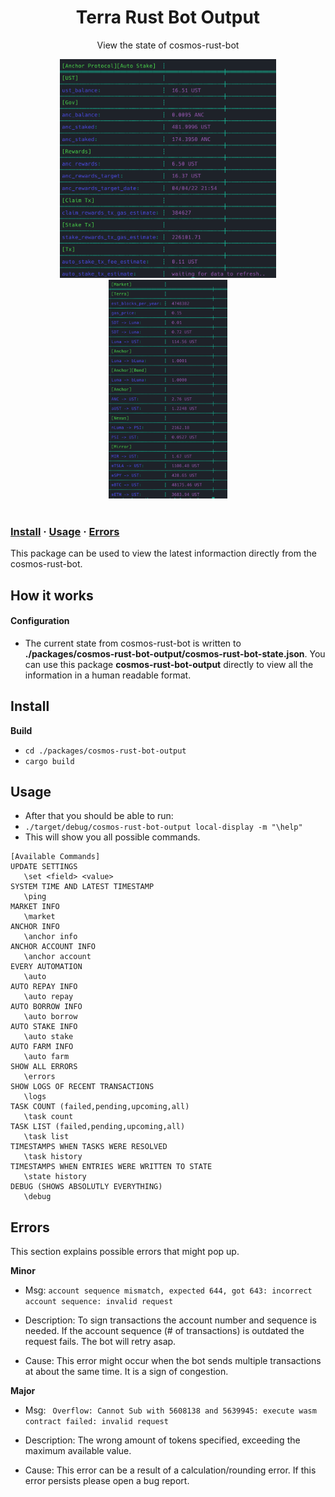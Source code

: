 <div align="center">

  <h1>Terra Rust Bot Output</h1> 
  <p>View the state of cosmos-rust-bot</p> 

  <img src="https://github.com/Philipp-Sc/media/raw/main/cosmos-rust-bot/cosmos-rust-bot-output/gallery/terminal_output_auto_stake.png" height="350">
  <img src="https://github.com/Philipp-Sc/media/raw/main/cosmos-rust-bot/cosmos-rust-bot-output/gallery/terminal_output_market.png" height="350">
  </div>
<br/>

### [Install](#install) · [Usage](#usage) · [Errors](#errors)

This package can be used to view the latest informaction directly from the cosmos-rust-bot.

## How it works

#### Configuration

* The current state from cosmos-rust-bot is written to **./packages/cosmos-rust-bot-output/cosmos-rust-bot-state.json**.
  You can use this package **cosmos-rust-bot-output** directly to view all the information in a human readable format.

## Install

**Build**

* `cd ./packages/cosmos-rust-bot-output`
* `cargo build`

## Usage

* After that you should be able to run:
* `./target/debug/cosmos-rust-bot-output local-display -m "\help"  `
* This will show you all possible commands.

 ```
 [Available Commands]
UPDATE SETTINGS
    \set <field> <value>
SYSTEM TIME AND LATEST TIMESTAMP 
    \ping      
MARKET INFO    
    \market         
ANCHOR INFO    
    \anchor info    
ANCHOR ACCOUNT INFO    
    \anchor account  
EVERY AUTOMATION
    \auto        
AUTO REPAY INFO
    \auto repay  
AUTO BORROW INFO 
    \auto borrow  
AUTO STAKE INFO
    \auto stake   
AUTO FARM INFO 
    \auto farm   
SHOW ALL ERRORS
    \errors  
SHOW LOGS OF RECENT TRANSACTIONS
    \logs  
TASK COUNT (failed,pending,upcoming,all)
    \task count         
TASK LIST (failed,pending,upcoming,all)
    \task list          
TIMESTAMPS WHEN TASKS WERE RESOLVED
    \task history     
TIMESTAMPS WHEN ENTRIES WERE WRITTEN TO STATE
    \state history        
DEBUG (SHOWS ABSOLUTLY EVERYTHING)
    \debug
```

## Errors

This section explains possible errors that might pop up.

**Minor**

- Msg:
  `account sequence mismatch, expected 644, got 643: incorrect account sequence: invalid request`

- Description: To sign transactions the account number and sequence is needed. If the account sequence (# of
  transactions) is outdated the request fails. The bot will retry asap.

- Cause: This error might occur when the bot sends multiple transactions at about the same time. It is a sign of
  congestion.

**Major**

- Msg:
  ` Overflow: Cannot Sub with 5608138 and 5639945: execute wasm contract failed: invalid request`

- Description: The wrong amount of tokens specified, exceeding the maximum available value.

- Cause: This error can be a result of a calculation/rounding error. If this error persists please open a bug report.

